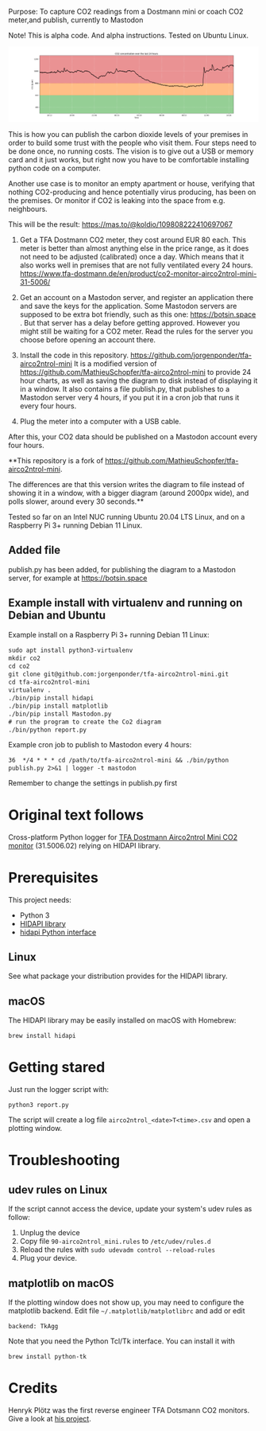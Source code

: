Purpose: To capture CO2 readings from a Dostmann mini or coach CO2 meter,and publish, currently to Mastodon

Note! This is alpha code. And alpha instructions. Tested on Ubuntu Linux.

![Example diagram](https://raw.githubusercontent.com/jorgenponder/tfa-airco2ntrol-mini/master/diagram.png)

This is how you can publish the carbon dioxide levels of your premises in order to build some trust with the people who visit them. Four steps need to be done once, no running costs. The vision is to give out a USB or memory card and it just works, but right now you have to be comfortable installing python code on a computer.

Another use case is to monitor an empty apartment or house, verifying that nothing CO2-producing and hence potentially virus producing, has been on the premises. Or monitor if CO2 is leaking into the space from e.g. neighbours.

This will be the result: https://mas.to/@koldio/109808222410697067

1. Get a TFA Dostmann CO2 meter, they cost around EUR 80 each. This meter is better than almost anything else in the price range, as it does not need to be adjusted (calibrated) once a day. Which means that it also works well in premises that are not fully ventilated every 24 hours. https://www.tfa-dostmann.de/en/product/co2-monitor-airco2ntrol-mini-31-5006/

2. Get an account on a Mastodon server, and register an application there and save the keys for the application. Some Mastodon servers are supposed to be extra bot friendly, such as this one: https://botsin.space . But that server has a delay before getting approved. However you might still be waiting for a CO2 meter. Read the rules for the server you choose before opening an account there.

3. Install the code in this repository. https://github.com/jorgenponder/tfa-airco2ntrol-mini It is a modified version of https://github.com/MathieuSchopfer/tfa-airco2ntrol-mini to provide 24 hour charts, as well as saving the diagram to disk instead of displaying it in a window. It also contains a file publish.py, that publishes to a Mastodon server very 4 hours, if you put it in a cron job that runs it every four hours.

4. Plug the meter into a computer with a USB cable.

After this, your CO2 data should be published on a Mastodon account every four hours.


**This repository is a fork of https://github.com/MathieuSchopfer/tfa-airco2ntrol-mini.

The differences are that this version writes the diagram to file instead of showing it in a window, with a bigger diagram (around 2000px wide), and polls slower, around every 30 seconds.**

Tested so far on an Intel NUC running Ubuntu 20.04 LTS Linux, and on a Raspberry Pi 3+ running Debian 11 Linux.

## Added file
publish.py has been added, for publishing the diagram to a Mastodon server, for example at https://botsin.space

## Example install with virtualenv and running on Debian and Ubuntu

Example install on a Raspberry Pi 3+ running Debian 11 Linux:
    
    sudo apt install python3-virtualenv
    mkdir co2
    cd co2
    git clone git@github.com:jorgenponder/tfa-airco2ntrol-mini.git
    cd tfa-airco2ntrol-mini
    virtualenv .
    ./bin/pip install hidapi
    ./bin/pip install matplotlib
    ./bin/pip install Mastodon.py
    # run the program to create the Co2 diagram
    ./bin/python report.py

Example cron job to publish to Mastodon every 4 hours:

    36  */4 * * * cd /path/to/tfa-airco2ntrol-mini && ./bin/python publish.py 2>&1 | logger -t mastodon

Remember to change the settings in publish.py first

# Original text follows

Cross-platform Python logger for [TFA Dostmann Airco2ntrol Mini CO2 monitor](https://www.tfa-dostmann.de/en/product/co2-monitor-airco2ntrol-mini-31-5006/) (31.5006.02) relying on HIDAPI library.

# Prerequisites

This project needs:
 * Python 3
 * [HIDAPI library](https://github.com/libusb/hidapi)
 * [hidapi Python interface](https://pypi.org/project/hidapi/)

## Linux

See what package your distribution provides for the HIDAPI library.

## macOS

The HIDAPI library may be easily installed on macOS with Homebrew:
```shell
brew install hidapi
```

# Getting stared

Just run the logger script with:
```shell
python3 report.py
```

The script will create a log file `airco2ntrol_<date>T<time>.csv` and open a plotting window.

# Troubleshooting

## udev rules on Linux
If the script cannot access the device, update your system's udev rules as follow:

 1. Unplug the device
 2. Copy file `90-airco2ntrol_mini.rules` to `/etc/udev/rules.d`
 3. Reload the rules with `sudo udevadm control --reload-rules`
 4. Plug your device.

## matplotlib on macOS

If the plotting window does not show up, you may need to configure the matplotlib backend. Edit file `~/.matplotlib/matplotlibrc` and add or edit
```
backend: TkAgg
```

Note that you need the Python Tcl/Tk interface. You can install it with
```shell
brew install python-tk
```

# Credits

Henryk Plötz was the first reverse engineer TFA Dotsmann CO2 monitors. Give a look at [his project](https://hackaday.io/project/5301-reverse-engineering-a-low-cost-usb-co-monitor).
